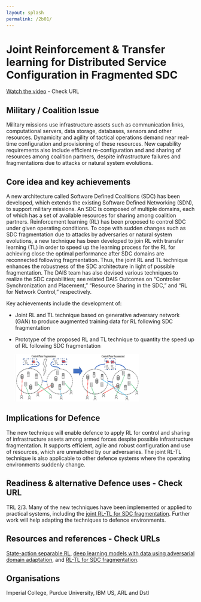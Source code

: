 ```yaml
---
layout: splash
permalink: /2b01/
---
```


# Joint Reinforcement & Transfer learning for Distributed Service Configuration in Fragmented SDC

[Watch the video](https://ibm.box.com/v/Showcase-2b01-video) - Check URL

## Military / Coalition Issue
Military missions use infrastructure assets such as communication links, computational servers, data storage, databases, sensors and other resources. Dynamicity and agility of tactical operations demand near real-time configuration and provisioning of these resources.  New capability requirements also include efficient re-configuration and and sharing of resources among coalition partners, despite infrastructure failures and fragmentations due to attacks or natural system evolutions.

## Core idea and key achievements
A new architecture called Software Defined Coalitions (SDC) has been developed, which extends the existing Software Defined Networking (SDN), to support military missions. An SDC is composed of multiple domains, each of which has a set of available resources for sharing among coalition partners. Reinforcement learning (RL) has been proposed to control SDC under given operating conditions. To cope with sudden changes such as SDC fragmentation due to attacks by adversaries or natural system evolutions, a new technique has been developed to join RL with transfer learning (TL) in order to speed up the learning process for the RL for achieving close the optimal performance after SDC domains are reconnected following fragmentation. Thus, the joint RL and TL technique enhances the robustness of the SDC architecture in light of possible fragmentation. The DAIS team has also devised various techniques to realize the SDC capabilities; see related DAIS Outcomes on “Controller Synchronization and Placement,” “Resource Sharing in the SDC,” and “RL for Network Control,” respectively.

Key achievements include the development of: 
- Joint RL and TL technique based on generative adversary network (GAN) to produce augmented training data for RL following SDC fragmentation
- Prototype of the proposed RL and TL technique to quantity the speed up of RL following SDC fragmentation

  ![image info](/dais/achievements/images/2b01-figure1.png)

## Implications for Defence
The new technique will enable defence to apply RL for control and sharing of infrastructure assets among armed forces despite possible infrastructure fragmentation. It supports efficient, agile and robust configuration and use of resources, which are unmatched by our adversaries. The joint RL-TL technique is also applicable to other defence systems where the operating environments suddenly change.

## Readiness & alternative Defence uses - Check URL
TRL 2/3. Many of the new techniques have been implemented or applied to practical systems, including the [joint RL-TL for SDC fragmentation](http://sl.dais-ita-org/science-library/paper/doc-6087). Further work will help adapting the techniques to defence environments.

## Resources and references - Check URLs
[State-action separable RL](https://dais-ita.org/node/5425), [deep learning models with data using adversarial domain adaptation](http://sl.dais-ita.org/science-library/paper/doc-6050), and [RL-TL for SDC fragmentation](http://sl.dais-ita.org/science-library/paper/doc-6087).

## Organisations
Imperial College, Purdue University, IBM US, ARL and Dstl

